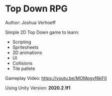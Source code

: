 # Top Down RPG

Author: Joshua Verhoeff

Simple 2D Top Down game to learn:

- Scripting
- Spritesheets
- 2D animations
- UI
- Collisions
- Tile pallete

Gameplay Video: https://youtu.be/MOMpgvf6kF0

Using Unity Version: **2020.2.1f1**
